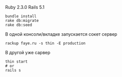 Ruby 2.3.0
Rails 5.1

```console
bundle install
rake db:migrate
rake db:seed
```
В одной консоли/вкладке запускается сокет сервер
```console
rackup faye.ru -s thin -E production
```
В другой уже сарвер
```console
thin start
# or
rails s
```